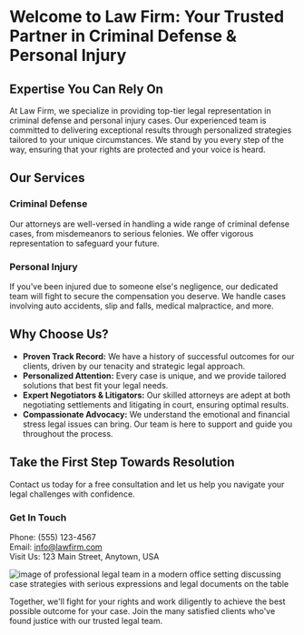 # Welcome to Law Firm: Your Trusted Partner in Criminal Defense & Personal Injury

## Expertise You Can Rely On

At Law Firm, we specialize in providing top-tier legal representation in criminal defense and personal injury cases. Our experienced team is committed to delivering exceptional results through personalized strategies tailored to your unique circumstances. We stand by you every step of the way, ensuring that your rights are protected and your voice is heard.

## Our Services

### Criminal Defense
Our attorneys are well-versed in handling a wide range of criminal defense cases, from misdemeanors to serious felonies. We offer vigorous representation to safeguard your future.

### Personal Injury
If you've been injured due to someone else's negligence, our dedicated team will fight to secure the compensation you deserve. We handle cases involving auto accidents, slip and falls, medical malpractice, and more.

## Why Choose Us?

- **Proven Track Record:** We have a history of successful outcomes for our clients, driven by our tenacity and strategic legal approach.
- **Personalized Attention:** Every case is unique, and we provide tailored solutions that best fit your legal needs.
- **Expert Negotiators & Litigators:** Our skilled attorneys are adept at both negotiating settlements and litigating in court, ensuring optimal results.
- **Compassionate Advocacy:** We understand the emotional and financial stress legal issues can bring. Our team is here to support and guide you throughout the process.

## Take the First Step Towards Resolution

Contact us today for a free consultation and let us help you navigate your legal challenges with confidence.

### Get In Touch

Phone: (555) 123-4567  
Email: info@lawfirm.com  
Visit Us: 123 Main Street, Anytown, USA

![image of professional legal team in a modern office setting discussing case strategies with serious expressions and legal documents on the table](/images/homepage-image-0-1746667234394.webp)

Together, we'll fight for your rights and work diligently to achieve the best possible outcome for your case. Join the many satisfied clients who've found justice with our trusted legal team.